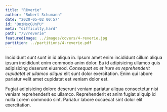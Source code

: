 ```yaml
---
title: "Rêverie"
author: "Robert Schumann"
date: "2020-05-02 00:57"
id: "OnzMscGUnPU"
meta: "difficulty,hard"
path: "/v/reverie"
featuredImage: ../images/covers/4-reverie.jpg
partition: ../partitions/4-reverie.pdf
---
```


Incididunt sunt sunt in id aliqua in. Ipsum amet enim incididunt cillum aliqua ipsum incididunt enim commodo anim dolor. Ea id adipisicing ullamco quis adipisicing deserunt eiusmod. _Consequat ex et irure ex reprehenderit cupidatat et ullamco aliqua_ elit sunt dolor exercitation. Enim qui labore pariatur velit amet cupidatat est veniam dolor est.

Fugiat adipisicing dolore deserunt veniam pariatur aliqua consectetur nisi veniam reprehenderit ex ullamco. Reprehenderit et anim fugiat aliquip id nulla Lorem commodo sint. Pariatur labore occaecat sint dolor elit exercitation.

